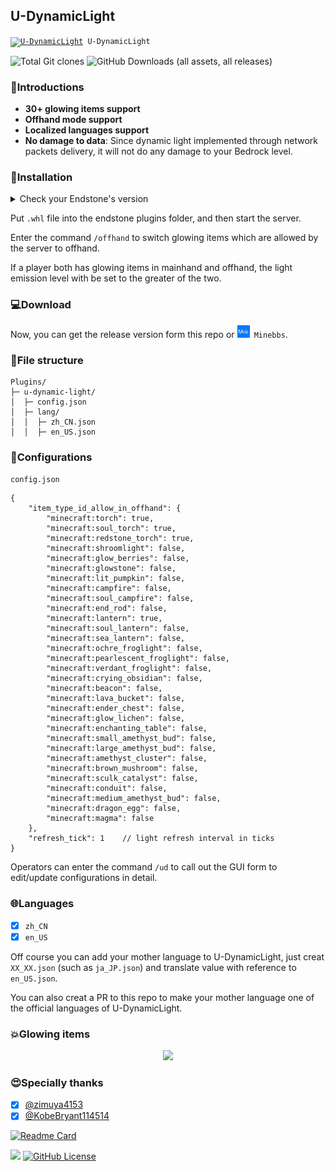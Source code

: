 ## U-DynamicLight

<code><a href="https://github.com/umarurize/UTP"><img height="25" src="https://github.com/umarurize/U_DynamicLight/blob/master/logo/logo.png" alt="U-DynamicLight" /></a>&nbsp;U-DynamicLight</code>

![Total Git clones](https://img.shields.io/badge/dynamic/json?label=Total%20Git%20clones&query=$&url=https://cdn.jsdelivr.net/gh/umarurize/U_DynamicLight@master/clone_count.txt&color=brightgreen)
![GitHub Downloads (all assets, all releases)](https://img.shields.io/github/downloads/umarurize/U_DynamicLight/total)

### 🔔Introductions
* **30+ glowing items support**
* **Offhand mode support**
* **Localized languages support**
* **No damage to data**: Since dynamic light implemented through network packets delivery, it will not do any damage to your Bedrock level.

### 🔨Installation
<details>
<summary>Check your Endstone's version</summary>

* **Endstone 0.10.0+**
  * 250813
* **Endstone 0.9.0 - Endstone 0.9.4**
  * 250619
* **Endstone 0.7.2 - Endstone 0.8.2**
  * 250415
  * 250414
    
</details>

Put `.whl` file into the endstone plugins folder, and then start the server. 

Enter the command `/offhand` to switch glowing items which are allowed by the server to offhand. 

If a player both has glowing items in mainhand and offhand, the light emission level with be set to the greater of the two.

### 💻Download
Now, you can get the release version form this repo or <code><a href="https://www.minebbs.com/resources/u-dynamiclight.11035/"><img height="20" src="https://github.com/umarurize/umaru-cdn/blob/main/images/minebbs.png" alt="Minebbs" /></a>&nbsp;Minebbs</code>.

### 📁File structure
```
Plugins/
├─ u-dynamic-light/
│  ├─ config.json
│  ├─ lang/
│  │  ├─ zh_CN.json
│  │  ├─ en_US.json
```

### 📝Configurations
`config.json`
```json5
{
    "item_type_id_allow_in_offhand": {
        "minecraft:torch": true,
        "minecraft:soul_torch": true,
        "minecraft:redstone_torch": true,
        "minecraft:shroomlight": false,
        "minecraft:glow_berries": false,
        "minecraft:glowstone": false,
        "minecraft:lit_pumpkin": false,
        "minecraft:campfire": false,
        "minecraft:soul_campfire": false,
        "minecraft:end_rod": false,
        "minecraft:lantern": true,
        "minecraft:soul_lantern": false,
        "minecraft:sea_lantern": false,
        "minecraft:ochre_froglight": false,
        "minecraft:pearlescent_froglight": false,
        "minecraft:verdant_froglight": false,
        "minecraft:crying_obsidian": false,
        "minecraft:beacon": false,
        "minecraft:lava_bucket": false,
        "minecraft:ender_chest": false,
        "minecraft:glow_lichen": false,
        "minecraft:enchanting_table": false,
        "minecraft:small_amethyst_bud": false,
        "minecraft:large_amethyst_bud": false,
        "minecraft:amethyst_cluster": false,
        "minecraft:brown_mushroom": false,
        "minecraft:sculk_catalyst": false,
        "minecraft:conduit": false,
        "minecraft:medium_amethyst_bud": false,
        "minecraft:dragon_egg": false,
        "minecraft:magma": false
    },
    "refresh_tick": 1    // light refresh interval in ticks
}
```
Operators can enter the command `/ud` to call out the GUI form to edit/update configurations in detail.

### 🌐Languages
- [x] `zh_CN`
- [x] `en_US`

Off course you can add your mother language to U-DynamicLight, just creat `XX_XX.json` (such as `ja_JP.json`) and translate value with reference to `en_US.json`.

You can also creat a PR to this repo to make your mother language one of the official languages of U-DynamicLight.

### 💥Glowing items
<div style="width: 100%; text-align: center;">
  <img src="https://github.com/umarurize/U_DynamicLight/blob/master/images/item_list.png" style="max-width: 100%; height: auto;">
</div>

### :heart_eyes:Specially thanks
- [x] [@zimuya4153](https://github.com/zimuya4153)
- [x] [@KobeBryant114514](https://github.com/KobeBryant114514)

[![Readme Card](https://github-readme-stats.vercel.app/api/pin/?username=GlacieTeam&repo=BinaryStream-Python)](https://github.com/GlacieTeam/BinaryStream-Python)

![](https://img.shields.io/badge/language-python-blue.svg) [![GitHub License](https://img.shields.io/github/license/umarurize/UTP)](LICENSE)

